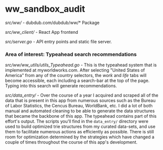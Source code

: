 # ww_sandbox_audit

*src/ww/* - dubdub.com/dubdub/ww/* Package

*src/ww_client/* - React App frontend

*src/server.go* - API entry points and static file server.

### Area of interest: Typeahead search recommendations

*src/ww/ww_utils/utils_Typeahead.go* - This is the typeahead system that is implemented at myworldworks.com. After selecting "United States of America"
from any of the country selectors, the *work* and *life* tabs will become accessible, each including a search-bar at the top of the page. Typing into
this search will generate recommendations.

*src/data_entry/* - Over the course of a year I acquired and scraped all of the data that is present in this app from numerous sources such as the
Bureau of Labor Statistics, the Cencus Bureau, WorldBank, etc. I did a lot of both manual and automated cleaning to be able to generate the data
structures that became the backbone of this app. The typeahead contains part of this effort's output. The scripts you'll find in the `data_entry/`
directory were used to build optimized trie structures from my curated data-sets, and use them to facilitate numerous actions as efficiently as possible. There is still room for optimization
determined by the strategies which have changed a couple of times throughout the course of this app's development.
